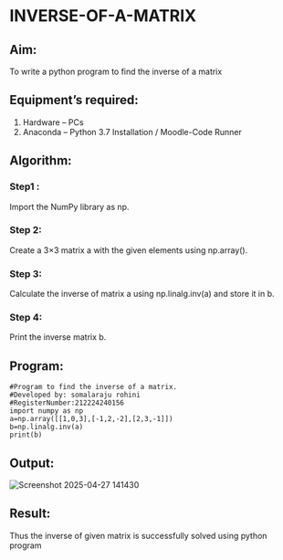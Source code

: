 # INVERSE-OF-A-MATRIX
## Aim:
To write a python program to find the inverse of a matrix
## Equipment’s required:
1. 	Hardware – PCs
2. 	Anaconda – Python 3.7 Installation / Moodle-Code Runner
## Algorithm:
### Step1 : 
Import the NumPy library as np.
### Step 2:
Create a 3×3 matrix a with the given elements using np.array().
### Step 3: 
Calculate the inverse of matrix a using np.linalg.inv(a) and store it in b.
### Step 4: 
Print the inverse matrix b.

## Program:
```
#Program to find the inverse of a matrix.
#Developed by: somalaraju rohini
#RegisterNumber:212224240156
import numpy as np
a=np.array([[1,0,3],[-1,2,-2],[2,3,-1]])
b=np.linalg.inv(a)
print(b)
```
## Output:





![Screenshot 2025-04-27 141430](https://github.com/user-attachments/assets/fc22dc14-a304-4334-9cc7-5e3bc386b621)


## Result:
Thus the inverse of given matrix is successfully solved using python program

